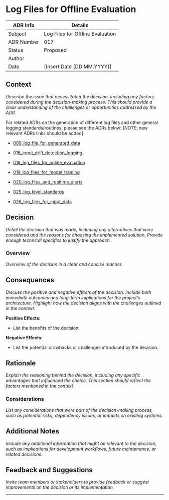 # Log Files for Offline Evaluation

| ADR Info            | Details           |
|---------------------|-------------------|
| Subject             | Log Files for Offline Evaluation  |
| ADR Number          | 017   |
| Status              | Proposed   |
| Author              |   |
| Date                | [Insert Date (DD.MM.YYYY)]     |

## Context
*Describe the issue that necessitated the decision, including any factors considered during the decision-making process. This should provide a clear understanding of the challenges or opportunities addressed by the ADR.*

For related ADRs on the generation of different log files and other general logging standards/routines, please see the ADRs below:  [NOTE: new relevant ADRs links should be added]

- [009_log_file_for_generated_data](/documentation/ADRs/009_log_file_for_generated_data.md) 

- [016_input_drift_detection_logging](/documentation/ADRs/016_input_drift_detection_logging.md) 

- [018_log_files_for_online_evaluation](/documentation/ADRs/018_log_files_for_online_evaluation.md) 

- [019_log_files_for_model_training](/documentation/ADRs/019_log_files_for_model_training.md) 

- [020_log_files_and_realtime_alerts](/documentation/ADRs/020_log_files_and_realtime_alerts.md) 

- [025_log_level_standards](/documentation/ADRs/025_log_level_standards.md) 

- [026_log_files_for_input_data](/documentation/ADRs/026_log_files_for_input_data.md) 


## Decision
*Detail the decision that was made, including any alternatives that were considered and the reasons for choosing the implemented solution. Provide enough technical specifics to justify the approach.*

### Overview
*Overview of the decision in a clear and concise manner.*

## Consequences
*Discuss the positive and negative effects of the decision. Include both immediate outcomes and long-term implications for the project's architecture. Highlight how the decision aligns with the challenges outlined in the context.*

**Positive Effects:**
- List the benefits of the decision.

**Negative Effects:**
- List the potential drawbacks or challenges introduced by the decision.

## Rationale
*Explain the reasoning behind the decision, including any specific advantages that influenced the choice. This section should reflect the factors mentioned in the context.*

### Considerations
*List any considerations that were part of the decision-making process, such as potential risks, dependency issues, or impacts on existing systems.*

## Additional Notes
*Include any additional information that might be relevant to the decision, such as implications for development workflows, future maintenance, or related decisions.*

## Feedback and Suggestions
*Invite team members or stakeholders to provide feedback or suggest improvements on the decision or its implementation.*

---



